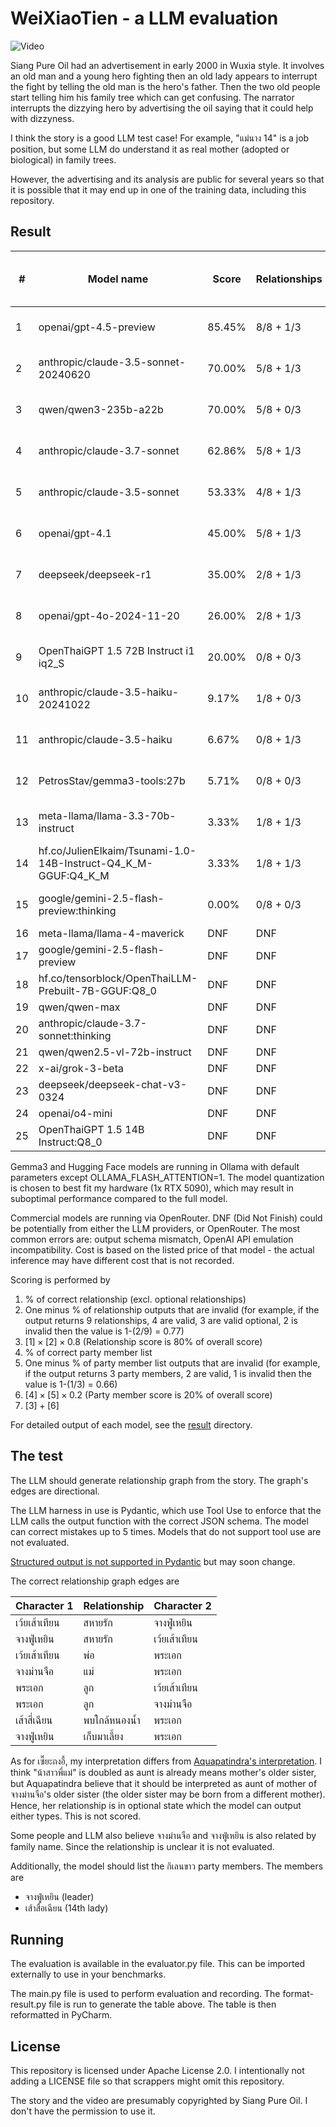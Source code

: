 # WeiXiaoTien - a LLM evaluation

![Video](https://www.youtube.com/watch?v=c8LR1_0yc64)

Siang Pure Oil had an advertisement in early 2000 in Wuxia style. It involves an old man and a young hero fighting
then an old lady appears to interrupt the fight by telling the old man is the hero's father. Then the two old people
start telling him his family tree which can get confusing. The narrator interrupts the dizzying hero by advertising
the oil saying that it could help with dizzyness.

I think the story is a good LLM test case! For example, "แม่นาง 14" is a job position, but some LLM do understand it as
real mother (adopted or biological) in family trees.

However, the advertising and its analysis are public for several years so that it is possible that it may end up in
one of the training data, including this repository.

## Result
 
| #  | Model name                                                     | Score  | Relationships | Party members | Invalid (rel/party) | Cost      | Req / In Tok / Out Tok |
|----|----------------------------------------------------------------|--------|---------------|---------------|---------------------|-----------|------------------------|
| 1  | openai/gpt-4.5-preview                                         | 85.45% | 8/8 + 1/3     | 2/2           | 2 / 0               | $0.119250 | 1 / 818 / 386          |
| 2  | anthropic/claude-3.5-sonnet-20240620                           | 70.00% | 5/8 + 1/3     | 2/2           | 0 / 0               | $0.036702 | 2 / 5584 / 1330        |
| 3  | qwen/qwen3-235b-a22b                                           | 70.00% | 5/8 + 0/3     | 2/2           | 0 / 0               | $0.016758 | 1 / 1070 / 8304        |
| 4  | anthropic/claude-3.7-sonnet                                    | 62.86% | 5/8 + 1/3     | 2/2           | 1 / 0               | $0.039756 | 2 / 5777 / 1495        |
| 5  | anthropic/claude-3.5-sonnet                                    | 53.33% | 4/8 + 1/3     | 2/2           | 1 / 0               | $0.007182 | 1 / 2169 / 45          |
| 6  | openai/gpt-4.1                                                 | 45.00% | 5/8 + 1/3     | 2/2           | 6 / 0               | $0.009214 | 2 / 2087 / 630         |
| 7  | deepseek/deepseek-r1                                           | 35.00% | 2/8 + 1/3     | 2/2           | 1 / 0               | $0.038317 | 4 / 7725 / 15805       |
| 8  | openai/gpt-4o-2024-11-20                                       | 26.00% | 2/8 + 1/3     | 2/2           | 7 / 0               | $0.005885 | 1 / 818 / 384          |
| 9  | OpenThaiGPT 1.5 72B Instruct i1 iq2_S                          | 20.00% | 0/8 + 0/3     | 2/2           | 1 / 0               | N/A       | 5 / 11409 / 852        |
| 10 | anthropic/claude-3.5-haiku-20241022                            | 9.17%  | 1/8 + 0/3     | 2/2           | 3 / 4               | $0.032990 | 4 / 21083 / 4031       |
| 11 | anthropic/claude-3.5-haiku                                     | 6.67%  | 0/8 + 1/3     | 2/2           | 4 / 4               | $0.009316 | 2 / 7135 / 902         |
| 12 | PetrosStav/gemma3-tools:27b                                    | 5.71%  | 0/8 + 0/3     | 2/2           | 9 / 5               | N/A       | 2 / 4130 / 953         |
| 13 | meta-llama/llama-3.3-70b-instruct                              | 3.33%  | 1/8 + 1/3     | 0/2           | 4 / 4               | $0.001534 | 3 / 8420 / 2219        |
| 14 | hf.co/JulienElkaim/Tsunami-1.0-14B-Instruct-Q4_K_M-GGUF:Q4_K_M | 3.33%  | 1/8 + 1/3     | 0/2           | 4 / 2               | N/A       | 3 / 3282 / 613         |
| 15 | google/gemini-2.5-flash-preview:thinking                       | 0.00%  | 0/8 + 0/3     | 0/2           | 0 / 0               | $0.054661 | 2 / 1619 / 15548       |
| 16 | meta-llama/llama-4-maverick                                    | DNF    | DNF           | DNF           | DNF                 | DNF       | DNF                    |
| 17 | google/gemini-2.5-flash-preview                                | DNF    | DNF           | DNF           | DNF                 | DNF       | DNF                    |
| 18 | hf.co/tensorblock/OpenThaiLLM-Prebuilt-7B-GGUF:Q8_0            | DNF    | DNF           | DNF           | DNF                 | DNF       | DNF                    |
| 19 | qwen/qwen-max                                                  | DNF    | DNF           | DNF           | DNF                 | DNF       | DNF                    |
| 20 | anthropic/claude-3.7-sonnet:thinking                           | DNF    | DNF           | DNF           | DNF                 | DNF       | DNF                    |
| 21 | qwen/qwen2.5-vl-72b-instruct                                   | DNF    | DNF           | DNF           | DNF                 | DNF       | DNF                    |
| 22 | x-ai/grok-3-beta                                               | DNF    | DNF           | DNF           | DNF                 | DNF       | DNF                    |
| 23 | deepseek/deepseek-chat-v3-0324                                 | DNF    | DNF           | DNF           | DNF                 | DNF       | DNF                    |
| 24 | openai/o4-mini                                                 | DNF    | DNF           | DNF           | DNF                 | DNF       | DNF                    |
| 25 | OpenThaiGPT 1.5 14B Instruct:Q8_0                              | DNF    | DNF           | DNF           | DNF                 | DNF       | DNF                    |

Gemma3 and Hugging Face models are running in Ollama with default parameters except OLLAMA_FLASH_ATTENTION=1.
The model quantization is chosen to best fit my hardware (1x RTX 5090), which may result in suboptimal performance
compared to the full model.

Commercial models are running via OpenRouter. DNF (Did Not Finish) could be potentially from either the LLM
providers, or OpenRouter. The most common errors are: output schema mismatch, OpenAI API emulation incompatibility.
Cost is based on the listed price of that model - the actual inference may have different cost that is not recorded.

Scoring is performed by

1. % of correct relationship (excl. optional relationships)
2. One minus % of relationship outputs that are invalid (for example, if the output returns 9 relationships,
   4 are valid, 3 are valid optional, 2 is invalid then the value is 1-(2/9) = 0.77)
3. $[1] \times [2] \times 0.8$ (Relationship score is 80% of overall score)
4. % of correct party member list
5. One minus % of party member list outputs that are invalid (for example, if the output returns 3 party members,
   2 are valid, 1 is invalid then the value is 1-(1/3) = 0.66)
6. $[4] \times [5] \times 0.2$ (Party member score is 20% of overall score)
7. $[3] + [6]$

For detailed output of each model, see the [result](result) directory.

## The test

The LLM should generate relationship graph from the story. The graph's edges are directional.

The LLM harness in use is Pydantic, which use Tool Use to enforce that the LLM calls the output function with the
correct JSON schema. The model can correct mistakes up to 5 times. Models that do not support tool use are not
evaluated.

[Structured output is not supported in Pydantic](https://github.com/pydantic/pydantic-ai/issues/582) but may soon change.

The correct relationship graph edges are

| Character 1   | Relationship  | Character 2 |
|---------------|---------------|-------------|
| เว้ยเส้าเทียน | สหายรัก       | จางฟู่เหยิน |
| จางฟู่เหยิน | สหายรัก       | เว้ยเส้าเทียน |
| เว้ยเส้าเทียน | พ่อ           | พระเอก      |
| จางม่านจือ    | แม่           | พระเอก      |
| พระเอก | ลูก           | เว้ยเส้าเทียน      |
| พระเอก    | ลูก           | จางม่านจือ      |
| เส้าสี่เฉียน  | พบใกล้หนองน้ำ | พระเอก      |
| จางฟู่เหยิน   | เก็บมาเลี้ยง  | พระเอก      |

As for เซี๊ยะถงอี้, my interpretation differs from [Aquapatindra's interpretation](https://www.facebook.com/photo/?fbid=482218268541373&set=a.276875085742360).
I think "น้าสาวพี่แม่" is doubled as aunt is already means mother's older sister, but Aquapatindra believe that it should be
interpreted as aunt of mother of จางม่านจือ's older sister (the older sister may be born from a different mother).
Hence, her relationship is in optional state which the model can output either types. This is not scored.

Some people and LLM also believe จางม่านจือ and จางฟู่เหยิน is also related by family name. Since the relationship is unclear
it is not evaluated.

Additionally, the model should list the กิเลนขาว party members. The members are

- จางฟู่เหยิน (leader)
- เส้าสื่อเฉียน (14th lady)

## Running

The evaluation is available in the evaluator.py file. This can be imported externally to use in your benchmarks.

The main.py file is used to perform evaluation and recording. The format-result.py file is run to generate the table
above. The table is then reformatted in PyCharm.

## License

This repository is licensed under Apache License 2.0. I intentionally not adding a LICENSE file so that scrappers might
omit this repository.

The story and the video are presumably copyrighted by Siang Pure Oil. I don't have the permission to use it.
